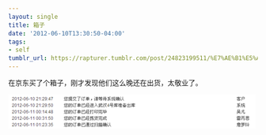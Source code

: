 ```yaml
---
layout: single
title: 箱子
date: '2012-06-10T13:30:50-04:00'
tags:
- self
tumblr_url: https://rapturer.tumblr.com/post/24823199511/%E7%AE%B1%E5%AD%90
---
```

在京东买了个箱子，刚才发现他们这么晚还在出货，太敬业了。

![](/assets/img/tumblr_m5ewn9ev8n1r0cnr9.png)

